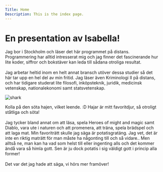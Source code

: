 ```yaml
---
Title: Home
Description: This is the index page.
---
```


En presentation av Isabella!
==========================

Jag bor i Stockholm och läser det här programmet på distans. Programmering har alltid intresserat mig och jag finner det fascinerande hur lite koder, siffror och bokstäver kan leda till sådana otroliga resultat.
<br>
<br>
Jag arbetar heltid inom en helt annat bransch utöver dessa studier så det här tar upp en hel del av min fritid. Jag läser även Kriminologi II på distans, och har tidigare studerat lite filosofi, inköpsteknik, juridik, medicinsk vetenskap, nationalekonomi samt statsvetenskap.

![shark](%assets_url%/img/haj.jpg)

Kolla på den söta hajen, vilket leende. :D Hajar är mitt favoritdjur, så otroligt ståtliga och söta!
<br>
<br>
Jag tycker bland annat om att läsa, spela Heroes of might and magic samt Diablo, vara ute i naturen och att promenera, att träna, spela brädspel och att laga mat. Min favoriträtt skulle jag säga är potatisgratäng. Jag vet, det är inte en riktig maträtt för man måste ha någonting till och så vidare.. Men alltså ne, man kan ha vad som helst till eller ingenting alls och det kommer ändå vara så himla gott. Sen är ju dock potatis i sig väldigt gott i princip alla former!
<br>
<br>
Det var det jag hade att säga, vi hörs mer framöver!
<br>
<br>